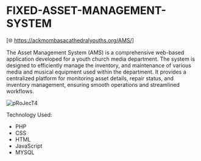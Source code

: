 # FIXED-ASSET-MANAGEMENT-SYSTEM 
[🌐 https://ackmombasacathedralyouths.org/AMS/]

The Asset Management System (AMS) is a comprehensive web-based application developed for a youth church media department. The system is designed to efficiently manage the inventory, and maintenance of various media and musical equipment used within the department. It provides a centralized platform for monitoring asset details, repair status, and inventory management, ensuring smooth operations and streamlined workflows.

 ![pRoJecT4](https://github.com/user-attachments/assets/af97f09f-35db-4f1d-b6c9-e004d5678917)
 
Technology Used:
- PHP
- CSS
- HTML
- JavaScript
- MYSQL
